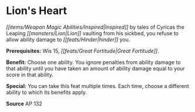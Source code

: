 ﻿---
cssclass: [feats]

---
# Lion's Heart

_[[items/Weapon Magic Abilities/Inspired|Inspired]]_ by tales of Cyricas the Leaping _[[monsters/Lion|Lion]]_ vaulting from his sickbed, you refuse to allow ability damage to _[[feats/Hinder|hinder]]_ you.

**Prerequisites:** Wis 15, _[[feats/Great Fortitude|Great Fortitude]]_.

**Benefit:** Choose one ability. You ignore penalties from ability damage to that ability until you have taken an amount of ability damage equal to your score in that ability.

**Special:** You can take this feat multiple times. Each time, choose a different ability to which its benefits apply.

**Source** AP 132